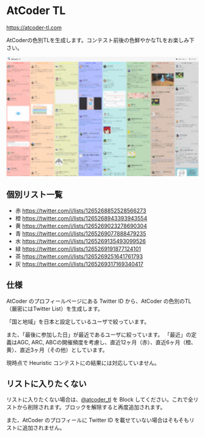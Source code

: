 # AtCoder TL

https://atcoder-tl.com

AtCoderの色別TLを生成します。コンテスト前後の色鮮やかなTLをお楽しみ下さい。

![スクリーンショット](https://github.com/shirakia/atcoder_tl/blob/main/atcoder-tl_screenshot.png "AtCoder TL")

## 個別リスト一覧

- 赤 https://twitter.com/i/lists/1265268852528566273
- 橙 https://twitter.com/i/lists/1265268943393943554
- 黄 https://twitter.com/i/lists/1265269023278690304
- 青 https://twitter.com/i/lists/1265269077888479235
- 水 https://twitter.com/i/lists/1265269135493099526
- 緑 https://twitter.com/i/lists/1265269191877124101
- 茶 https://twitter.com/i/lists/1265269251641761793
- 灰 https://twitter.com/i/lists/1265269317169340417

## 仕様

AtCoder のプロフィールページにある Twitter ID から、AtCoder の色別のTL（厳密にはTwitter List）を生成します。

「国と地域」を日本と設定しているユーザで絞っています。

また、「最後に参加した日」が最近であるユーザに絞っています。
「最近」の定義はAGC, ARC, ABCの開催頻度を考慮し、直近12ヶ月（赤）、直近6ヶ月（橙、黄）、直近3ヶ月（その他）としています。

現時点で Heuristic コンテストにの結果には対応していません。

## リストに入りたくない

リストに入りたくない場合は、[@atcoder_tl](https://twitter.com/atcoder_tl) を Block してください。これで全リストから削除されます。ブロックを解除すると再度追加されます。

また、AtCoder のプロフィールに Twitter ID を載せていない場合はそもそもリストに追加されません。
